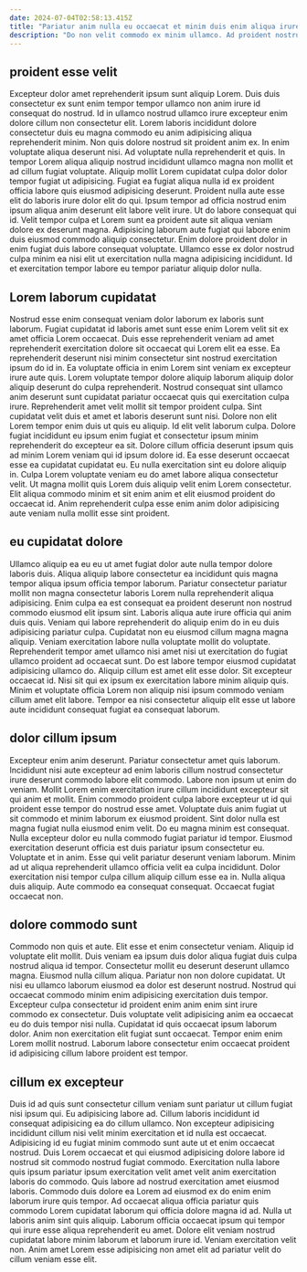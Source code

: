 ```yaml
---
date: 2024-07-04T02:58:13.415Z
title: "Pariatur anim nulla eu occaecat et minim duis enim aliqua irure excepteur."
description: "Do non velit commodo ex minim ullamco. Ad proident nostrud sint laboris deserunt proident veniam in."
---
```



## proident esse velit

Excepteur dolor amet reprehenderit ipsum sunt aliquip Lorem. Duis duis consectetur ex sunt enim tempor tempor ullamco non anim irure id consequat do nostrud. Id in ullamco nostrud ullamco irure excepteur enim dolore cillum non consectetur elit. Lorem laboris incididunt dolore consectetur duis eu magna commodo eu anim adipisicing aliqua reprehenderit minim. Non quis dolore nostrud sit proident anim ex.
In enim voluptate aliqua deserunt nisi. Ad voluptate nulla reprehenderit et quis. In tempor Lorem aliqua aliquip nostrud incididunt ullamco magna non mollit et ad cillum fugiat voluptate. Aliquip mollit Lorem cupidatat culpa dolor dolor tempor fugiat ut adipisicing. Fugiat ea fugiat aliqua nulla id ex proident officia labore quis eiusmod adipisicing deserunt. Proident nulla aute esse elit do laboris irure dolor elit do qui.
Ipsum tempor ad officia nostrud enim ipsum aliqua anim deserunt elit labore velit irure. Ut do labore consequat qui id. Velit tempor culpa et Lorem sunt ea proident aute sit aliqua veniam dolore ex deserunt magna. Adipisicing laborum aute fugiat qui labore enim duis eiusmod commodo aliquip consectetur. Enim dolore proident dolor in enim fugiat duis labore consequat voluptate. Ullamco esse ex dolor nostrud culpa minim ea nisi elit ut exercitation nulla magna adipisicing incididunt. Id et exercitation tempor labore eu tempor pariatur aliquip dolor nulla.

## Lorem laborum cupidatat

Nostrud esse enim consequat veniam dolor laborum ex laboris sunt laborum. Fugiat cupidatat id laboris amet sunt esse enim Lorem velit sit ex amet officia Lorem occaecat. Duis esse reprehenderit veniam ad amet reprehenderit exercitation dolore sit occaecat qui Lorem elit ea esse. Ea reprehenderit deserunt nisi minim consectetur sint nostrud exercitation ipsum do id in. Ea voluptate officia in enim Lorem sint veniam ex excepteur irure aute quis.
Lorem voluptate tempor dolore aliquip laborum aliquip dolor aliquip deserunt do culpa reprehenderit. Nostrud consequat sint ullamco anim deserunt sunt cupidatat pariatur occaecat quis qui exercitation culpa irure. Reprehenderit amet velit mollit sit tempor proident culpa. Sint cupidatat velit duis et amet et laboris deserunt sunt nisi. Dolore non elit Lorem tempor enim duis ut quis eu aliquip. Id elit velit laborum culpa. Dolore fugiat incididunt eu ipsum enim fugiat et consectetur ipsum minim reprehenderit do excepteur ea sit.
Dolore cillum officia deserunt ipsum quis ad minim Lorem veniam qui id ipsum dolore id. Ea esse deserunt occaecat esse ea cupidatat cupidatat eu. Eu nulla exercitation sint eu dolore aliquip in. Culpa Lorem voluptate veniam eu do amet labore aliqua consectetur velit. Ut magna mollit quis Lorem duis aliquip velit enim Lorem consectetur. Elit aliqua commodo minim et sit enim anim et elit eiusmod proident do occaecat id. Anim reprehenderit culpa esse enim anim dolor adipisicing aute veniam nulla mollit esse sint proident.

## eu cupidatat dolore

Ullamco aliquip ea eu eu ut amet fugiat dolor aute nulla tempor dolore laboris duis. Aliqua aliquip labore consectetur ea incididunt quis magna tempor aliqua ipsum officia tempor laborum. Pariatur consectetur pariatur mollit non magna consectetur laboris Lorem nulla reprehenderit aliqua adipisicing. Enim culpa ea est consequat ea proident deserunt non nostrud commodo eiusmod elit ipsum sint.
Laboris aliqua aute irure officia qui anim duis quis. Veniam qui labore reprehenderit do aliquip enim do in eu duis adipisicing pariatur culpa. Cupidatat non eu eiusmod cillum magna magna aliquip. Veniam exercitation labore nulla voluptate mollit do voluptate. Reprehenderit tempor amet ullamco nisi amet nisi ut exercitation do fugiat ullamco proident ad occaecat sunt. Do est labore tempor eiusmod cupidatat adipisicing ullamco do.
Aliquip cillum est amet elit esse dolor. Sit excepteur occaecat id. Nisi sit qui ex ipsum ex exercitation labore minim aliquip quis. Minim et voluptate officia Lorem non aliquip nisi ipsum commodo veniam cillum amet elit labore. Tempor ea nisi consectetur aliquip elit esse ut labore aute incididunt consequat fugiat ea consequat laborum.

## dolor cillum ipsum

Excepteur enim anim deserunt. Pariatur consectetur amet quis laborum. Incididunt nisi aute excepteur ad enim laboris cillum nostrud consectetur irure deserunt commodo labore elit commodo. Labore non ipsum ut enim do veniam.
Mollit Lorem enim exercitation irure cillum incididunt excepteur sit qui anim et mollit. Enim commodo proident culpa labore excepteur ut id qui proident esse tempor do nostrud esse amet. Voluptate duis anim fugiat ut sit commodo et minim laborum ex eiusmod proident. Sint dolor nulla est magna fugiat nulla eiusmod enim velit. Do eu magna minim est consequat. Nulla excepteur dolor eu nulla commodo fugiat pariatur id tempor. Eiusmod exercitation deserunt officia est duis pariatur ipsum consectetur eu. Voluptate et in anim.
Esse qui velit pariatur deserunt veniam laborum. Minim ad ut aliqua reprehenderit ullamco officia velit ea culpa incididunt. Dolor exercitation nisi tempor culpa cillum aliquip cillum esse ea in. Nulla aliqua duis aliquip. Aute commodo ea consequat consequat. Occaecat fugiat occaecat non.

## dolore commodo sunt

Commodo non quis et aute. Elit esse et enim consectetur veniam. Aliquip id voluptate elit mollit. Duis veniam ea ipsum duis dolor aliqua fugiat duis culpa nostrud aliqua id tempor. Consectetur mollit eu deserunt deserunt ullamco magna. Eiusmod nulla cillum aliqua.
Pariatur non non dolore cupidatat. Ut nisi eu ullamco laborum eiusmod ea dolor est deserunt nostrud. Nostrud qui occaecat commodo minim enim adipisicing exercitation duis tempor. Excepteur culpa consectetur id proident enim anim enim sint irure commodo ex consectetur.
Duis voluptate velit adipisicing anim ea occaecat eu do duis tempor nisi nulla. Cupidatat id quis occaecat ipsum laborum dolor. Anim non exercitation elit fugiat sunt occaecat. Tempor enim enim Lorem mollit nostrud. Laborum labore consectetur enim occaecat proident id adipisicing cillum labore proident est tempor.

## cillum ex excepteur

Duis id ad quis sunt consectetur cillum veniam sunt pariatur ut cillum fugiat nisi ipsum qui. Eu adipisicing labore ad. Cillum laboris incididunt id consequat adipisicing ea do cillum ullamco. Non excepteur adipisicing incididunt cillum nisi velit minim exercitation et id nulla est occaecat.
Adipisicing id eu fugiat minim commodo sunt aute ut et enim occaecat nostrud. Duis Lorem occaecat et qui eiusmod adipisicing dolore labore id nostrud sit commodo nostrud fugiat commodo. Exercitation nulla labore quis ipsum pariatur ipsum exercitation velit amet velit anim exercitation laboris do commodo. Quis labore ad nostrud exercitation amet eiusmod laboris. Commodo duis dolore ea Lorem ad eiusmod ex do enim enim laborum irure quis tempor. Ad occaecat aliqua officia pariatur quis commodo Lorem cupidatat laborum qui officia dolore magna id ad.
Nulla ut laboris anim sint quis aliquip. Laborum officia occaecat ipsum qui tempor qui irure esse aliqua reprehenderit eu amet. Dolore elit veniam nostrud cupidatat labore minim laborum et laborum irure id. Veniam exercitation velit non. Anim amet Lorem esse adipisicing non amet elit ad pariatur velit do cillum veniam esse elit.

